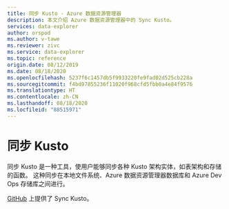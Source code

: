 ```yaml
---
title: 同步 Kusto - Azure 数据资源管理器
description: 本文介绍 Azure 数据资源管理器中的 Sync Kusto。
services: data-explorer
author: orspod
ms.author: v-tawe
ms.reviewer: zivc
ms.service: data-explorer
ms.topic: reference
origin.date: 08/12/2019
ms.date: 08/18/2020
ms.openlocfilehash: 5237f6c1457db5f9933220fe9fad02d525cb228a
ms.sourcegitcommit: f4bd97855236f11020f968cfd5fbb0a4e84f9576
ms.translationtype: HT
ms.contentlocale: zh-CN
ms.lasthandoff: 08/18/2020
ms.locfileid: "88515971"
---
```

# <a name="sync-kusto"></a>同步 Kusto

同步 Kusto 是一种工具，使用户能够同步各种 Kusto 架构实体，如表架构和存储的函数。 这种同步在本地文件系统、Azure 数据资源管理器数据库和 Azure Dev Ops 存储库之间进行。

[GitHub](https://github.com/microsoft/synckusto) 上提供了 Sync Kusto。
